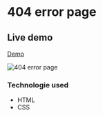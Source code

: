 # 404 error page

## Live demo
[Demo](https://404-error-page-space.netlify.app/)

 ![404 error page](https://res.cloudinary.com/dgm9zfiuo/image/upload/v1698688772/Portfolio%20projects/image_zs6bdx.png)

### Technologie used
* HTML
* CSS



